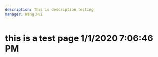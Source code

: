 ```yaml
---
description: This is description testing
manager: Wang.Hui
---
```

# this is a test page 1/1/2020 7:06:46 PM